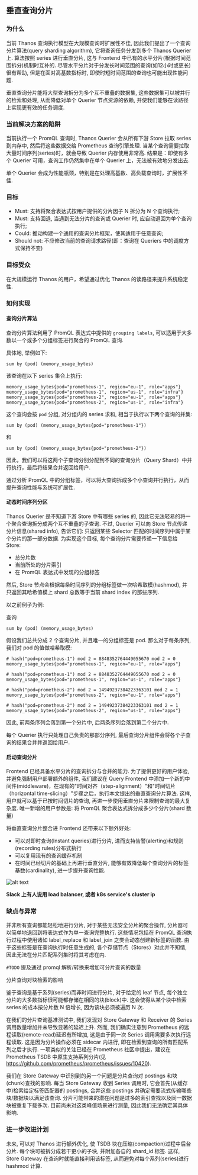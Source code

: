 ## 垂直查询分片
### 为什么
当前 Thanos 查询执行模型在大规模查询时扩展性不佳, 因此我们提出了一个查询分片算法(query sharding algorithm), 它将查询任务分发到多个 Thanos Querier上.
算法按照 series 进行垂直分片, 这与 Frontend 中已有的水平分片(根据时间范围拆分)机制时互补的. 尽管水平分片对于分发长时间范围的查询(如12小时或更长)
很有帮助, 但是在面对高基数指标时, 即使时短时间范围的查询也可能出现性能问题.

垂直查询分片能将大型查询拆分为多个互不重叠的数据集, 这些数据集可以被并行的检索和处理, 从而降低对单个 Querier 节点资源的依赖, 并使我们能够在读路径上实现更有效的任务调度.

### 当前解决方案的陷阱
当前执行一个 PromQL 查询时, Thanos Querier 会从所有下游 Store 拉取 series 到内存中, 然后将这些数据交给 Prometheus 查询引擎处理. 当某个查询需要拉取大量时间序列(series)时，就会导致 Querier 内存使用非常高. 结果是：即使有多个 Querier 可用，查询工作仍然集中在单个 Querier 上，无法被有效地分发出去.

单个 Querier 会成为性能瓶颈，特别是在处理高基数、高负载查询时，扩展性不佳.

### 目标
- Must: 支持将聚合表达式按用户提供的分片因子 N 拆分为 N 个查询执行;
- Must: 支持回退, 当遇到无法分片的查询或 Querier 时, 应自动退回为单个查询执行;
- Could: 推动构建一个通用的查询分片框架，使其适用于任意查询;
- Should not: 不应修改当前的查询请求路径(即：查询在 Queriers 中的调度方式保持不变)

### 目标受众
在大规模运行 Thanos 的用户，希望通过优化 Thanos 的读路径来提升系统稳定性.

### 如何实现
#### 查询分片算法
查询分片算法利用了 PromQL 表达式中提供的 `grouping labels`, 可以适用于大多数以一个或多个分组标签进行聚合的 PromQL 查询.

具体地, 举例如下:

```promql
sum by (pod) (memory_usage_bytes)
```

该查询在以下 series 集合上执行:
```pgsql
memory_usage_bytes{pod="prometheus-1", region="eu-1", role="apps"}
memory_usage_bytes{pod="prometheus-1", region="us-1", role="infra"}
memory_usage_bytes{pod="prometheus-2", region="eu-1", role="apps"}
memory_usage_bytes{pod="prometheus-2", region="us-1", role="infra"}
```

这个查询会按 `pod` 分组, 对分组内的 series 求和, 相当于执行以下两个查询的并集:
```promql
sum by (pod) (memory_usage_bytes{pod="prometheus-1"})
```
和
```promql
sum by (pod) (memory_usage_bytes{pod="prometheus-2"})
```

因此，我们可以将这两个子查询分别分配到不同的查询分片（Query Shard）中并行执行，最后将结果合并返回给用户.

通过分析 PromQL 中的分组标签，可以将大查询拆成多个小查询并行执行，从而提升查询性能与系统可扩展性.

#### 动态时间序列分区
Thanos Querier 是不知道下游 Store 中有哪些 series 的, 因此它无法轻易的将一个聚合查询拆分成两个互不重叠的子查询.
不过, Querier 可以向 Store 节点传递分片信息(shared info), 告诉它们: 只返回某些 Selector 匹配的时间序列中属于某个分片的那一部分数据.
为实现这个目标, 每个查询分片需要传递一下信息给 Store:

- 总分片数
- 当前所处的分片索引
- 在 PromQL 表达式中发现的分组标签

然后, Store 节点会根据每条时间序列的分组标签做一次哈希取模(hashmod), 并只返回其哈希值模上 shard 总数等于当前 shard index 的那些序列.

以之前例子为例:

查询
```promql
sum by (pod) (memory_usage_bytes)
```

假设我们总共分成 2 个查询分片, 并且唯一的分组标签是 pod. 那么对于每条序列, 我们对 pod 的值做哈希取模:
```text
# hash("pod=prometheus-1") mod 2 = 8848352764449055670 mod 2 = 0
memory_usage_bytes{pod="prometheus-1", region="eu-1", role="apps"}

# hash("pod=prometheus-1") mod 2 = 8848352764449055670 mod 2 = 0
memory_usage_bytes{pod="prometheus-1", region="us-1", role="apps"}

# hash("pod=prometheus-2") mod 2 = 14949237384223363101 mod 2 = 1
memory_usage_bytes{pod="prometheus-2", region="eu-1", role="apps"}

# hash("pod=prometheus-2") mod 2 = 14949237384223363101 mod 2 = 1
memory_usage_bytes{pod="prometheus-2", region="us-1", role="apps"}
```

因此, 前两条序列会落到第一个分片中, 后两条序列会落到第二个分片中.

每个 Querier 执行只处理自己负责的那部分序列, 最后查询分片组件会将各个子查询的结果合并并返回给用户.

#### 启动查询分片
Frontend 已经具备水平分片的查询拆分与合并的能力. 为了提供更好的用户体验, 并避免强制用户部署额外的组件, 我们建议在 Query Frontend 中添加一个新的中间件(middleware)，在现有的"时间对齐（step-alignment）"和"时间切片（horizontal time-slicing）"步骤之后，执行本文提出的垂直查询分片算法.
这样, 用户就可以基于已按时间切片的查询, 再进一步使用垂直分片来限制查询的最大复杂度. 唯一新增的用户参数是: 将 PromQL 聚合表达式拆分成多少个分片(shard 数量)

将垂直查询分片整合进 Frontend 还带来以下额外好处:

- 可以对即时查询(Instant queries)进行分片, 进而支持告警(alerting)和规则(recording rules)分布式执行
- 可以复用现有的查询缓存机制
- 在时间已经切片的基础上再进行垂直分片, 能够有效降低每个查询分片的标签基数(cardinality), 进一步提升查询性能.

![alt text](https://thanos.io/tip/img/vertical-sharding.png)

**Slack 上有人说用 load balancer, 或者 k8s service's cluster ip**

### 缺点与异常
并非所有查询都能轻松地进行分片, 对于某些无法安全分片的聚合操作, 分片器可以简单地退回到将表达式作为单一查询完整执行. 这些情况包括在 PromQL 查询执行过程中使用诸如 label_replace 和 label_join 之类会动态创建新标签的函数. 由于这些标签是在查询执行时任意生成的, 各个存储节点（Stores）对此并不知情, 因此无法在分片匹配系列集时将其考虑在内.

`#TODO` 提及通过 promql 解析/转换来增加可分片查询的数量

分片查询对块检索的影响

鉴于查询是基于系列(series)而非时间进行分片, 对于给定的 leaf 节点, 每个独立分片的大多数指标很可能都存储在相同的块(block)中. 这会使得从某个块中检索 series 的成本按分片数 N 倍增长, 因为该块必须被遍历 N 次.

在我们的分片查询基准测试中, 我们发现对 Store Gateway 和 Receiver 的 Series 调用数量增加并未导致显著的延迟上升. 然而, 我们确实注意到 Prometheus 的远程读取(remote-read)延迟有所增加, 这是由于同一次 Series 调用需要多次执行远程读取. 这是因为分片操作必须在 sidecar 内进行, 即在检索到查询的所有匹配系列之后才执行. 一项类似的关注已经在 Prometheus 社区中提出，建议在 Prometheus TSDB 中原生支持系列分片(见 https://github.com/prometheus/prometheus/issues/10420).

我们在 Store Gateway 中识别到的另一个问题是分片查询对 postings 和块(chunk)查找的影响. 每当 Store Gateway 收到 Series 调用时, 它会首先(从缓存中)检索给定标签匹配器的 postings, 合并这些 postings 并确定需要流式传输哪些块/数据块以满足该查询. 分片可能带来的潜在问题是过多的索引查找以及同一数据块被重复下载多次. 目前尚未对这类峰值场景进行测量, 因此我们无法确定其具体影响.

### 进一步改进计划
未来, 可以对 Thanos 进行额外优化, 使 TSDB 块在压缩(compaction)过程中后台分片. 每个块可被拆分成若干更小的子块, 并附加各自的 shard_id 标签. 这样, Store Gateway 在查询时就能直接利用该标签, 从而避免对每个系列(series)进行 hashmod 计算.